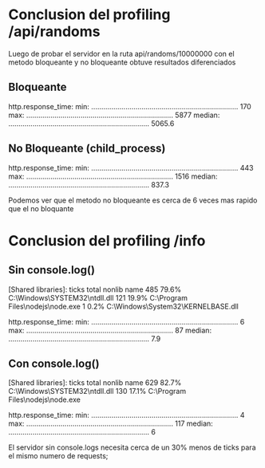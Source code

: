 # Conclusion del profiling /api/randoms

Luego de probar el servidor en la ruta api/randoms/10000000 con el metodo bloqueante y no bloqueante obtuve resultados diferenciados

## Bloqueante

http.response_time:
  min: ......................................................................... 170
  max: ......................................................................... 5877
  median: ...................................................................... 5065.6

## No Bloqueante (child_process)

http.response_time:
  min: ......................................................................... 443
  max: ......................................................................... 1516
  median: ...................................................................... 837.3

Podemos ver que el metodo no bloqueante es cerca de 6 veces mas rapido que el no bloquante

# Conclusion del profiling /info

## Sin console.log()
[Shared libraries]:
   ticks  total  nonlib   name
    485   79.6%          C:\Windows\SYSTEM32\ntdll.dll
    121   19.9%          C:\Program Files\nodejs\node.exe
      1    0.2%          C:\Windows\System32\KERNELBASE.dll


http.response_time:
  min: ......................................................................... 6
  max: ......................................................................... 87
  median: ...................................................................... 7.9
## Con console.log()
[Shared libraries]:
   ticks  total  nonlib   name
    629   82.7%          C:\Windows\SYSTEM32\ntdll.dll
    130   17.1%          C:\Program Files\nodejs\node.exe

http.response_time:
  min: ......................................................................... 4
  max: ......................................................................... 117
  median: ...................................................................... 6

El servidor sin console.logs necesita cerca de un 30% menos de ticks para el mismo numero de requests;